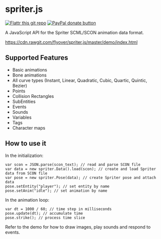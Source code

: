 spriter.js
==========

[![Flattr this git repo](http://api.flattr.com/button/flattr-badge-large.png)](https://flattr.com/submit/auto?user_id=isaacburns&url=https://github.com/flyover/spriter.js&title=spriter.js&language=JavaScript&tags=github&category=software) [![PayPal donate button](https://www.paypalobjects.com/en_US/i/btn/btn_donate_SM.gif)](https://www.paypal.com/cgi-bin/webscr?cmd=_donations&business=H9KUEZTZHHTXQ&lc=US&item_name=spriter.js&currency_code=USD&bn=PP-DonationsBF:btn_donate_SM.gif:NonHosted "Donate to this project using Paypal")

A JavaScript API for the Spriter SCML/SCON animation data format.

https://cdn.rawgit.com/flyover/spriter.js/master/demo/index.html

## Supported Features
* Basic animations
* Bone animations
* All curve types (Instant, Linear, Quadratic, Cubic, Quartic, Quintic, Bezier)
* Points
* Collision Rectangles
* SubEntities
* Events
* Sounds
* Variables
* Tags
* Character maps

## How to use it

In the initialization:
```
var scon = JSON.parse(scon_text); // read and parse SCON file
var data = new spriter.Data().load(scon); // create and load Spriter data from SCON file
var pose = new spriter.Pose(data); // create Spriter pose and attach data
pose.setEntity("player"); // set entity by name
pose.setAnim("idle"); // set animation by name
```
In the animation loop:
```
var dt = 1000 / 60; // time step in milliseconds
pose.update(dt); // accumulate time
pose.strike(); // process time slice
```
Refer to the demo for how to draw images, play sounds and respond to events.
